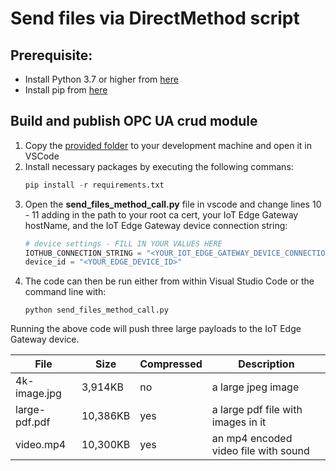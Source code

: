 # Send files via DirectMethod script

## Prerequisite:
- Install Python 3.7 or higher from [here](https://www.python.org/downloads/)
- Install pip from [here](https://www.makeuseof.com/tag/install-pip-for-python/)

## Build and publish OPC UA crud module
1. Copy the [provided folder](https://github.com/iot-for-all/iotedge-gateway-file-upload-c2d/tree/master/app) to your development machine and open it in VSCode
2. Install necessary packages by executing the following commans:
    ```python
    pip install -r requirements.txt
    ```
3. Open the **send_files_method_call.py** file in vscode and change lines 10 - 11 adding in the path to your root ca cert, your IoT Edge Gateway hostName, and the IoT Edge Gateway device connection string:
    ```python
    # device settings - FILL IN YOUR VALUES HERE
    IOTHUB_CONNECTION_STRING = "<YOUR_IOT_EDGE_GATEWAY_DEVICE_CONNECTION_STRING>"
    device_id = "<YOUR_EDGE_DEVICE_ID>"
    ```
4. The code can then be run either from within Visual Studio Code or the command line with:
    ```
    python send_files_method_call.py
    ```

Running the above code will push three large payloads to the IoT Edge Gateway device.

|File|Size|Compressed|Description|
|----|----|----------|-----------|
|4k-image.jpg|3,914KB|no|a large jpeg image|
|large-pdf.pdf|10,386KB|yes|a large pdf file with images in it|
|video.mp4|10,300KB|yes|an mp4 encoded video file with sound|
